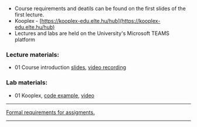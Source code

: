  - Course requirements and deatils can be found on the first slides of the first lecture.
 - Kooplex - [https://kooplex-edu.elte.hu/hub](https://kooplex-edu.elte.hu/hub)
 - Lectures and labs are held on the University's Microsoft TEAMS platform

### Lecture materials:
- 01 Course introduction [slides](http://patbaa.web.elte.hu/physdm/slides/), [video recording](http://patbaa.web.elte.hu/physdm/video/)

### Lab materials: 
- 01 Kooplex, [code example](lab/), [video](http://patbaa.web.elte.hu/physdm/video/)

---

[Formal requirements for assigments.](lab/assignments.md) 

---
